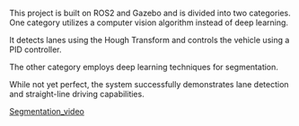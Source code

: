 This project is built on ROS2 and Gazebo and is divided into two categories. One category utilizes a computer vision algorithm instead of deep learning.

It detects lanes using the Hough Transform and controls the vehicle using a PID controller.

The other category employs deep learning techniques for segmentation.

While not yet perfect, the system successfully demonstrates lane detection and straight-line driving capabilities.

[Segmentation_video](DL_output1.avi)

